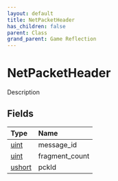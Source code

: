 ```yaml
---
layout: default
title: NetPacketHeader
has_children: false
parent: Class
grand_parent: Game Reflection
---
```

# NetPacketHeader
Description 

## Fields

| Type | Name |
|:-------------|:--------------|
| [uint](/docs/game-reflection/components/uint) | message_id |
| [uint](/docs/game-reflection/components/uint) | fragment_count |
| [ushort](/docs/game-reflection/enums/ushort) | pckId |

